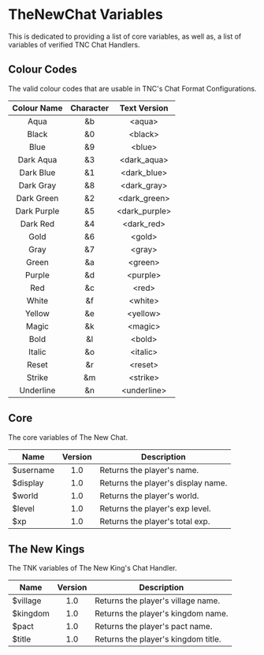 # TheNewChat Variables
This is dedicated to providing a list of core variables, as well as, a list of variables of verified
TNC Chat Handlers.

## Colour Codes
The valid colour codes that are usable in TNC's Chat Format Configurations.

| Colour Name  | Character  | Text Version    |
|:------------:|:----------:|:---------------:|
| Aqua         | &b         | \<aqua\>        |
| Black        | &0         | \<black\>       |
| Blue         | &9         | \<blue\>        |
| Dark Aqua    | &3         | \<dark_aqua\>   |
| Dark Blue    | &1         | \<dark_blue\>   |
| Dark Gray    | &8         | \<dark_gray\>   |
| Dark Green   | &2         | \<dark_green\>  |
| Dark Purple  | &5         | \<dark_purple\> |
| Dark Red     | &4         | \<dark_red\>    |
| Gold         | &6         | \<gold\>        |
| Gray         | &7         | \<gray\>        |
| Green        | &a         | \<green\>       |
| Purple       | &d         | \<purple\>      |
| Red          | &c         | \<red\>         |
| White        | &f         | \<white\>       |
| Yellow       | &e         | \<yellow\>      |
| Magic        | &k         | \<magic\>       |
| Bold         | &l         | \<bold\>        |
| Italic       | &o         | \<italic\>      |
| Reset        | &r         | \<reset\>       |
| Strike       | &m         | \<strike\>      |
| Underline    | &n         | \<underline\>   |


## Core
The core variables of The New Chat.

| Name      | Version | Description                         |
|-----------|:-------:|-------------------------------------|
| $username | 1.0     | Returns the player's name.          |
| $display  | 1.0     | Returns the player's display name.  |
| $world    | 1.0     | Returns the player's world.         |
| $level    | 1.0     | Returns the player's exp level.     |
| $xp       | 1.0     | Returns the player's total exp.     |

## The New Kings
The TNK variables of The New King's Chat Handler.

| Name      | Version | Description                         |
|-----------|:-------:|-------------------------------------|
| $village  | 1.0     | Returns the player's village name.  |
| $kingdom  | 1.0     | Returns the player's kingdom name.  |
| $pact     | 1.0     | Returns the player's pact name.     |
| $title    | 1.0     | Returns the player's kingdom title. |
